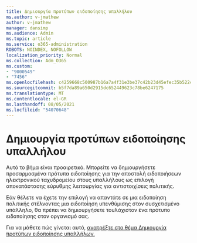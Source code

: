 ```yaml
---
title: Δημιουργία προτύπων ειδοποίησης υπαλλήλου
ms.author: v-jmathew
author: v-jmathew
manager: dansimp
ms.audience: Admin
ms.topic: article
ms.service: o365-administration
ROBOTS: NOINDEX, NOFOLLOW
localization_priority: Normal
ms.collection: Adm_O365
ms.custom:
- "9000549"
- "7456"
ms.openlocfilehash: c4259668c500987b16a7a4f31e3be37c42b23d45efec35b522c95213680299f3
ms.sourcegitcommit: b5f7da89a650d2915dc652449623c78be6247175
ms.translationtype: MT
ms.contentlocale: el-GR
ms.lasthandoff: 08/05/2021
ms.locfileid: "54070648"
---
```

# <a name="create-employee-notice-templates"></a>Δημιουργία προτύπων ειδοποίησης υπαλλήλου

Αυτό το βήμα είναι προαιρετικό. Μπορείτε να δημιουργήσετε προσαρμοσμένα πρότυπα ειδοποίησης για την αποστολή ειδοποιήσεων ηλεκτρονικού ταχυδρομείου στους υπαλλήλους ως επιλογή αποκατάστασης εύρυθμης λειτουργίας για αντιστοιχίσεις πολιτικής.

Εάν θέλετε να έχετε την επιλογή να απαντάτε σε μια ειδοποίηση πολιτικής στέλνοντας μια ειδοποίηση υπενθύμισης στον συσχετισμένο υπάλληλο, θα πρέπει να δημιουργήσετε τουλάχιστον ένα πρότυπο ειδοποίησης στον οργανισμό σας.

Για να μάθετε πώς γίνεται αυτό, [ανατρέξτε στο θέμα Δημιουργία προτύπων ειδοποίησης υπαλλήλων.](https://go.microsoft.com/fwlink/?linkid=2129080)
